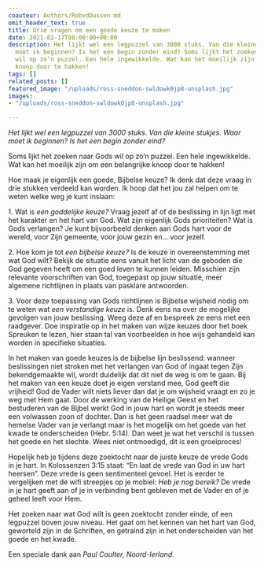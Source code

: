 ```yaml
---
coauteur: Authors/RobvdDussen.md
omit_header_text: true
title: Drie vragen om een goede keuze te maken
date: 2021-02-17T08:00:00+00:00
description: Het lijkt wel een legpuzzel van 3000 stuks. Van die kleine stukjes. Waar
  moet ik beginnen? Is het een begin zonder eind? Soms lijkt het zoeken naar Gods
  wil op zo’n puzzel. Een hele ingewikkelde. Wat kan het moeilijk zijn om een belangrijke
  knoop door te hakken!
tags: []
related_posts: []
featured_image: "/uploads/ross-sneddon-swldowk0jp8-unsplash.jpg"
images:
- "/uploads/ross-sneddon-swldowk0jp8-unsplash.jpg"

---
```

_Het lijkt wel een legpuzzel van 3000 stuks. Van die kleine stukjes. Waar moet ik beginnen? Is het een begin zonder eind?_

Soms lijkt het zoeken naar Gods wil op zo’n puzzel. Een hele ingewikkelde. Wat kan het moeilijk zijn om een belangrijke knoop door te hakken!

Hoe maak je eigenlijk een goede, Bijbelse keuze? Ik denk dat deze vraag in drie stukken verdeeld kan worden. Ik hoop dat het jou zal helpen om te weten welke weg je kunt inslaan:

1\. Wat is _een goddelijke keuze?_ Vraag jezelf af of de beslissing in lijn ligt met het karakter en het hart van God. Wat zijn eigenlijk Gods prioriteiten? Wat is Gods verlangen? Je kunt bijvoorbeeld denken aan Gods hart voor de wereld, voor Zijn gemeente, voor jouw gezin en… voor jezelf.

2\. Hoe kom je tot _een bijbelse keuze?_ Is de keuze in overeenstemming met wat God wilt? Bekijk de situatie eens vanuit het licht van de geboden die God gegeven heeft om een goed leven te kunnen leiden. Misschien zijn relevante voorschriften van God, toegepast op jouw situatie, meer algemene richtlijnen in plaats van pasklare antwoorden.

3\. Voor deze toepassing van Gods richtlijnen is Bijbelse wijsheid nodig om te weten wat _een verstandige keuze_ is. Denk eens na over de mogelijke gevolgen van jouw beslissing. Weeg deze af en bespreek ze eens met een raadgever. Doe inspiratie op in het maken van wijze keuzes door het boek Spreuken te lezen, hier staan tal van voorbeelden in hoe wijs gehandeld kan worden in specifieke situaties.

In het maken van goede keuzes is de bijbelse lijn beslissend: wanneer beslissingen niet stroken met het verlangen van God of ingaat tegen Zijn bekendgemaakte wil, wordt duidelijk dat dit niet de weg is om te gaan. Bij het maken van een keuze doet je eigen verstand mee, God geeft die vrijheid! God de Vader wilt niets liever dan dat je om wijsheid vraagt en zo je weg met Hem gaat. Door de werking van de Heilige Geest en het bestuderen van de Bijbel werkt God in jouw hart en wordt je steeds meer een volwassen zoon of dochter. Dan is het geen raadsel meer wat de hemelse Vader van je verlangt maar is het mogelijk om het goede van het kwade te onderscheiden (Hebr. 5:14). Dan weet je wat het verschil is tussen het goede en het slechte. Wees niet ontmoedigd, dit is een groeiproces!

Hopelijk heb je tijdens deze zoektocht naar de juiste keuze de vrede Gods in je hart. In Kolossenzen 3:15 staat: “En laat de vrede van God in uw hart heersen”. Deze vrede is geen sentimenteel gevoel. Het is eerder te vergelijken met de wifi streepjes op je mobiel: _Heb je nog bereik?_ De vrede in je hart geeft aan of je in verbinding bent gebleven met de Vader en of je geheel leeft voor Hem.

Het zoeken naar wat God wilt is geen zoektocht zonder einde, of een legpuzzel boven jouw niveau. Het gaat om het kennen van het hart van God, geworteld zijn in de Schriften, en getraind zijn in het onderscheiden van het goede en het kwade.

Een speciale dank aan _Paul Coulter, Noord-Ierland._